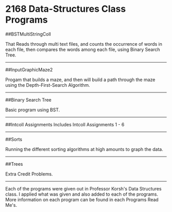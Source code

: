2168 Data-Structures Class Programs
===================

##BSTMultiStringColl

That Reads through multi text files, and counts the occurrence of words in each file, then compares the words
among each file, using Binary Search Tree. 

___
##InputGraphicMaze2

Progam that builds a maze, and then will build a path through the maze using the Depth-First-Search Algorithm.
___
##Binary Search Tree

Basic program using BST.

____
##Intcoll Assignments
Includes Intcoll Assignments 1 - 6

____

##Sorts

Running the different sorting algorithms at high amounts to graph the data. 

____
##Trees

Extra Credit Problems. 

***

Each of the programs were given out in Professor Korsh's Data Structures class. I applied what was given and also added to each of the programs. More information on each program can be found in each Programs Read Me's.
